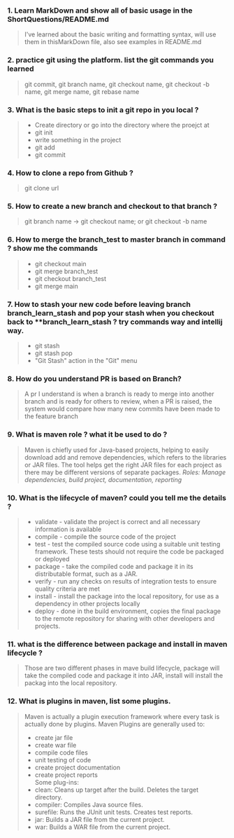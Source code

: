 ### 1. Learn MarkDown and show all of basic usage in the ShortQuestions/README.md
> I've learned about the basic writing and formatting syntax, will use them in thisMarkDown file, also see examples in README.md

### 2. practice git using the platform. list the git commands you learned
> git commit, git branch name, git checkout name, git checkout -b name, git merge name, git rebase name

### 3. What is the basic steps to init a git repo in you local ?
> - Create directory or go into the directory where the proejct at
> - git init
> - write something in the project
> - git add
> - git commit

### 4. How to clone a repo from Github ?
> git clone url

### 5. How to create a new branch and checkout to that branch ?
> git branch name -> git checkout name; or git checkout -b name

### 6. How to merge the branch_test to master branch in command ? show me the commands
> - git checkout main
> - git merge branch_test
> - git checkout branch_test
> - git merge main

### 7. How to stash your new code before leaving branch branch_learn_stash and pop your stash when you checkout back to **branch_learn_stash ? try commands way and intellij way.
> - git stash
> - git stash pop
> - "Git Stash" action in the "Git" menu

### 8. How do you understand PR is based on Branch?
> A pr I understand is when a branch is ready to merge into another branch and is ready for others to review, 
> when a PR is raised, the system would compare how many new commits have been made to the feature branch

### 9. What is maven role ? what it be used to do ?
> Maven is chiefly used for Java-based projects, helping to easily download add and remove dependencies, 
> which refers to the libraries or JAR files. The tool helps get the right JAR files for each project as 
> there may be different versions of separate packages. _Roles: Manage dependencies, build project, documentation, reporting_

### 10. What is the lifecycle of maven? could you tell me the details ?
> - validate - validate the project is correct and all necessary information is available
> - compile - compile the source code of the project
> - test - test the compiled source code using a suitable unit testing framework. These tests should not require the code be packaged or deployed
> - package - take the compiled code and package it in its distributable format, such as a JAR.
> - verify - run any checks on results of integration tests to ensure quality criteria are met
> - install - install the package into the local repository, for use as a dependency in other projects locally
> - deploy - done in the build environment, copies the final package to the remote repository for sharing with other developers and projects.

### 11. what is the difference between package and install in maven lifecycle ?
> Those are two different phases in mave build lifecycle, package will take the compiled code and package it into JAR, install will install the packag
> into the local repository.

### 12. What is plugins in maven, list some plugins.
> Maven is actually a plugin execution framework where every task is actually done by plugins. Maven Plugins are generally used to:
> - create jar file
> - create war file
> - compile code files
> - unit testing of code
> - create project documentation
> - create project reports  
> Some plug-ins:
> - clean:  Cleans up target after the build. Deletes the target directory.
> - compiler: Compiles Java source files.
> - surefile: Runs the JUnit unit tests. Creates test reports.
> - jar: Builds a JAR file from the current project.
> - war: Builds a WAR file from the current project.
